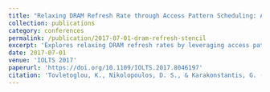 ```yaml
---
title: "Relaxing DRAM Refresh Rate through Access Pattern Scheduling: A Case Study on Stencil-Based Algorithms"
collection: publications
category: conferences
permalink: /publication/2017-07-01-dram-refresh-stencil
excerpt: 'Explores relaxing DRAM refresh rates by leveraging access patterns in stencil codes, reducing energy with negligible performance loss.'
date: 2017-07-01
venue: 'IOLTS 2017'
paperurl: 'https://doi.org/10.1109/IOLTS.2017.8046197'
citation: 'Tovletoglou, K., Nikolopoulos, D. S., & Karakonstantis, G. (2017). &quot;Relaxing DRAM Refresh Rate through Access Pattern Scheduling.&quot; <i>IOLTS 2017</i>, 45–50. https://doi.org/10.1109/IOLTS.2017.8046197'
---
```

